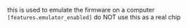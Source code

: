 this is used to emulate the firmware on a computer
`[features.emulator_enabled]`
do NOT use this as a real chip